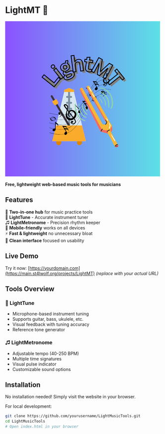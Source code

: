 # LightMT 🎵

![LightMT Banner](logo.png)

**Free, lightweight web-based music tools for musicians**  

## Features

🚀 **Two-in-one hub** for music practice tools  
🎸 **LightTune** - Accurate instrument tuner  
♫ **LightMetronome** - Precision rhythm keeper  
📱 **Mobile-friendly** works on all devices  
⚡ **Fast & lightweight** no unnecessary bloat  
🎨 **Clean interface** focused on usability  

## Live Demo

Try it now: [https://yourdomain.com](https://main.st4lwolf.org/projects/LightMT) *(replace with your actual URL)*

## Tools Overview

### 🎸 LightTune
- Microphone-based instrument tuning
- Supports guitar, bass, ukulele, etc.
- Visual feedback with tuning accuracy
- Reference tone generator

### ♫ LightMetronome
- Adjustable tempo (40-250 BPM)
- Multiple time signatures
- Visual pulse indicator
- Customizable sound options

## Installation

No installation needed! Simply visit the website in your browser.

For local development:

```bash
git clone https://github.com/yourusername/LightMusicTools.git
cd LightMusicTools
# Open index.html in your browser